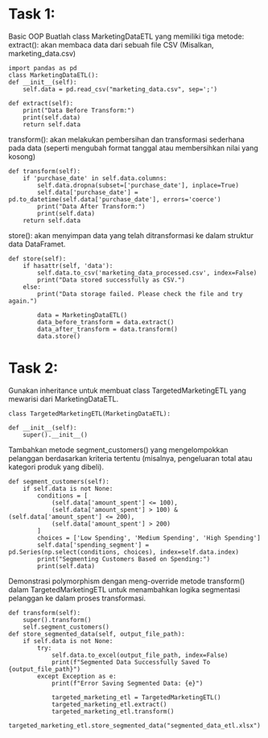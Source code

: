 # Task 1:

Basic OOP
Buatlah class MarketingDataETL yang memiliki tiga metode:
extract(): akan membaca data dari sebuah file CSV (Misalkan, marketing_data.csv)

    import pandas as pd
    class MarketingDataETL():
    def __init__(self):
        self.data = pd.read_csv("marketing_data.csv", sep=';')

    def extract(self):
        print("Data Before Transform:")
        print(self.data)
        return self.data
transform(): akan melakukan pembersihan dan transformasi sederhana pada data (seperti mengubah format tanggal atau membersihkan nilai yang kosong)

    def transform(self):
        if 'purchase_date' in self.data.columns:
            self.data.dropna(subset=['purchase_date'], inplace=True)
            self.data['purchase_date'] = pd.to_datetime(self.data['purchase_date'], errors='coerce')
            print("Data After Transform:")
            print(self.data)
        return self.data
        
store(): akan menyimpan data yang telah ditransformasi ke dalam struktur data DataFramet.





    def store(self):
        if hasattr(self, 'data'):
            self.data.to_csv('marketing_data_processed.csv', index=False)
            print("Data stored successfully as CSV.")
        else:
            print("Data storage failed. Please check the file and try again.")
            
            data = MarketingDataETL()
            data_before_transform = data.extract()
            data_after_transform = data.transform()
            data.store() 




# Task 2:

Gunakan inheritance untuk membuat class TargetedMarketingETL yang mewarisi dari MarketingDataETL.

    class TargetedMarketingETL(MarketingDataETL):

    def __init__(self):
        super().__init__()

Tambahkan metode segment_customers() yang mengelompokkan pelanggan berdasarkan kriteria tertentu (misalnya, pengeluaran total atau kategori produk yang dibeli).

    def segment_customers(self):
        if self.data is not None:
            conditions = [
                (self.data['amount_spent'] <= 100),
                (self.data['amount_spent'] > 100) & (self.data['amount_spent'] <= 200),
                (self.data['amount_spent'] > 200)
            ]
            choices = ['Low Spending', 'Medium Spending', 'High Spending']
            self.data['spending_segment'] = pd.Series(np.select(conditions, choices), index=self.data.index)
            print("Segmenting Customers Based on Spending:")
            print(self.data)



Demonstrasi polymorphism dengan meng-override metode transform() dalam TargetedMarketingETL untuk menambahkan logika segmentasi pelanggan ke dalam proses transformasi.

    def transform(self):
        super().transform()
        self.segment_customers()
    def store_segmented_data(self, output_file_path):
        if self.data is not None:
            try:
                self.data.to_excel(output_file_path, index=False)
                print(f"Segmented Data Successfully Saved To {output_file_path}")
            except Exception as e:
                print(f"Error Saving Segmented Data: {e}")

                targeted_marketing_etl = TargetedMarketingETL()
                targeted_marketing_etl.extract()
                targeted_marketing_etl.transform()
                targeted_marketing_etl.store_segmented_data("segmented_data_etl.xlsx")
